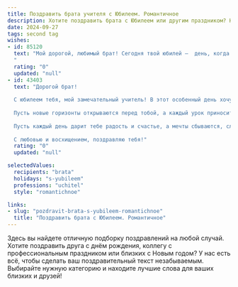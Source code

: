 ```yaml
---
title: Поздравить брата учителя с Юбилеем. Романтичное
description: Хотите поздравить брата с Юбилеем или другим праздником? Наш ИИ создаст незабываемое поздравление, а вы обязательно выделитесь среди других.  
date: 2024-09-27
tags: second tag
wishes:
- id: 85120
  text: "Мой дорогой, любимый брат! Сегодня твой юбилей –  день, когда хочется говорить о тебе только самые прекрасные слова.  Ты – не просто мой брат, ты – мой друг, мой защитник, мой учитель (в прямом и переносном смысле!).  Твой светлый ум, твоя безграничная доброта и умение вдохновлять – это то, что я всегда буду ценить.  Пусть твоя жизнь будет такой же яркой и прекрасной, как ты сам, полной любви, счастья и новых открытий.  С юбилеем, любимый!
  "
  rating: "0"
  updated: "null"
- id: 43403
  text: "Дорогой брат!
  
  С юбилеем тебя, мой замечательный учитель! В этот особенный день хочу пожелать тебе, чтобы жизнь твоя была наполнена светом знаний и радостью вдохновения. Ты не просто передаешь знания своим ученикам, но и зажигаешь искорки любознательности в их сердцах.
  
  Пусть новые горизонты открываются перед тобой, а каждый урок приносит только положительные эмоции. Ты — мудрый наставник и верный друг, и я горжусь тем, что ты мой брат.
  
  Пусть каждый день дарит тебе радость и счастье, а мечты сбываются, словно заветные желания, записанные на страницах учебников. Знай, что твоя работа имеет огромное значение для многих, и ты навсегда останешься в сердцах своих учеников.
  
  С любовью и восхищением, поздравляю тебя!"
  rating: "0"
  updated: "null"

selectedValues:
  recipients: "brata"
  holidays: "s-yubileem"
  professions: "uchitel"
  style: "romantichnoe"

links:
- slug: "pozdravit-brata-s-yubileem-romantichnoe"
  title: "Поздравить брата с Юбилеем. Романтичное"
---
```


Здесь вы найдете отличную подборку поздравлений на любой случай.
Хотите поздравить друга с днём рождения, коллегу с профессиональным праздником или близких с Новым годом? У нас есть всё, чтобы сделать ваш поздравительный текст незабываемым. Выбирайте нужную категорию и находите лучшие слова для ваших близких и друзей!
